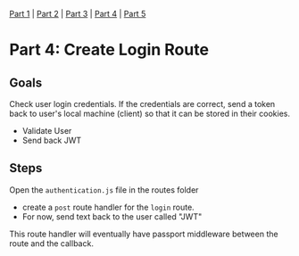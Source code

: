 [Part 1](./Part1.md) | [Part 2](./Part2.md) | [Part 3](./Part3.md) | [Part 4](./Part4.md) | [Part 5](./Part5.md)
# Part 4: Create Login Route

## Goals

Check user login credentials. If the credentials are correct, send a token back to user's local machine (client) so that it can be stored in their cookies. 

- Validate User 
- Send back JWT

## Steps

Open the `authentication.js` file in the routes folder
- create a `post` route handler for the `login` route. 
- For now, send text back to the user called "JWT"


This route handler will eventually have passport middleware between the route and the callback.
